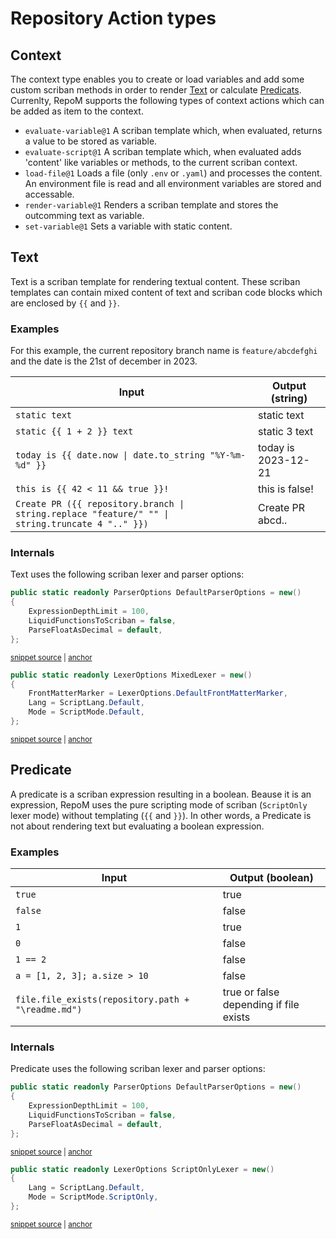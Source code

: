 # Repository Action types

## Context

The context type enables you to create or load variables and add some custom scriban methods in order to render [Text](#text) or calculate [Predicats](#predicate).
Currenlty, RepoM supports the following types of context actions which can be added as item to the context.

- `evaluate-variable@1` A scriban template which, when evaluated, returns a value to be stored as variable.
- `evaluate-script@1` A scriban template which, when evaluated adds 'content' like variables or methods, to the current scriban context.
- `load-file@1` Loads a file (only `.env` or `.yaml`) and processes the content. An environment file is read and all environment variables are stored and accessable.
- `render-variable@1` Renders a scriban template and stores the outcomming text as variable.
- `set-variable@1` Sets a variable with static content.

## Text

Text is a scriban template for rendering textual content. These scriban templates can contain mixed content of text and scriban code blocks which are enclosed by `{{` and `}}`.

### Examples

For this example, the current repository branch name is `feature/abcdefghi` and the date is the 21st of december in 2023.

| Input | Output (string) |
|---|---|
| `static text` | static text |
| `static {{ 1 + 2 }} text` | static 3 text |
| `today is {{ date.now \| date.to_string "%Y-%m-%d" }}` | today is 2023-12-21 |
| `this is {{ 42 < 11 && true }}!` | this is false! |
| `Create PR ({{ repository.branch \| string.replace "feature/" "" \| string.truncate 4 ".." }})` |  Create PR abcd..  |

### Internals

Text uses the following scriban lexer and parser options:

<!-- snippet: DefaultLexerAndParserOptions_DefaultParserOptions -->
<a id='snippet-DefaultLexerAndParserOptions_DefaultParserOptions'></a>
```cs
public static readonly ParserOptions DefaultParserOptions = new()
{
    ExpressionDepthLimit = 100,
    LiquidFunctionsToScriban = false,
    ParseFloatAsDecimal = default,
};
```
<sup><a href='/src/RepoM.ActionMenu.Core/Model/Lexers.cs#L24-L31' title='Snippet source file'>snippet source</a> | <a href='#snippet-DefaultLexerAndParserOptions_DefaultParserOptions' title='Start of snippet'>anchor</a></sup>
<!-- endSnippet -->

<!-- snippet: DefaultLexerAndParserOptions_MixedLexer -->
<a id='snippet-DefaultLexerAndParserOptions_MixedLexer'></a>
```cs
public static readonly LexerOptions MixedLexer = new()
{
    FrontMatterMarker = LexerOptions.DefaultFrontMatterMarker,
    Lang = ScriptLang.Default,
    Mode = ScriptMode.Default,
};
```
<sup><a href='/src/RepoM.ActionMenu.Core/Model/Lexers.cs#L15-L22' title='Snippet source file'>snippet source</a> | <a href='#snippet-DefaultLexerAndParserOptions_MixedLexer' title='Start of snippet'>anchor</a></sup>
<!-- endSnippet -->

## Predicate

A predicate is a scriban expression resulting in a boolean. Beause it is an expression, RepoM uses the pure scripting mode of scriban (`ScriptOnly` lexer mode) without templating (`{{` and `}}`). In other words, a Predicate is not about rendering text but evaluating a boolean expression.

### Examples

| Input | Output (boolean) |
|---|---|
| `true` | true |
| `false` | false |
| `1` | true |
| `0` | false |
| `1 == 2` | false |
| `a = [1, 2, 3]; a.size > 10` | false |
| `file.file_exists(repository.path + "\readme.md")` | true or false depending if file exists |

### Internals

Predicate uses the following scriban lexer and parser options:

<!-- snippet: DefaultLexerAndParserOptions_DefaultParserOptions -->
<a id='snippet-DefaultLexerAndParserOptions_DefaultParserOptions'></a>
```cs
public static readonly ParserOptions DefaultParserOptions = new()
{
    ExpressionDepthLimit = 100,
    LiquidFunctionsToScriban = false,
    ParseFloatAsDecimal = default,
};
```
<sup><a href='/src/RepoM.ActionMenu.Core/Model/Lexers.cs#L24-L31' title='Snippet source file'>snippet source</a> | <a href='#snippet-DefaultLexerAndParserOptions_DefaultParserOptions' title='Start of snippet'>anchor</a></sup>
<!-- endSnippet -->

<!-- snippet: DefaultLexerAndParserOptions_ScriptOnlyLexer -->
<a id='snippet-DefaultLexerAndParserOptions_ScriptOnlyLexer'></a>
```cs
public static readonly LexerOptions ScriptOnlyLexer = new()
{
    Lang = ScriptLang.Default, 
    Mode = ScriptMode.ScriptOnly,
};
```
<sup><a href='/src/RepoM.ActionMenu.Core/Model/Lexers.cs#L7-L13' title='Snippet source file'>snippet source</a> | <a href='#snippet-DefaultLexerAndParserOptions_ScriptOnlyLexer' title='Start of snippet'>anchor</a></sup>
<!-- endSnippet -->
